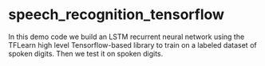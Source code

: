 # speech_recognition_tensorflow
In this demo code we build an LSTM recurrent neural network using the TFLearn high level Tensorflow-based library to train on a labeled dataset of spoken digits. Then we test it on spoken digits. 
